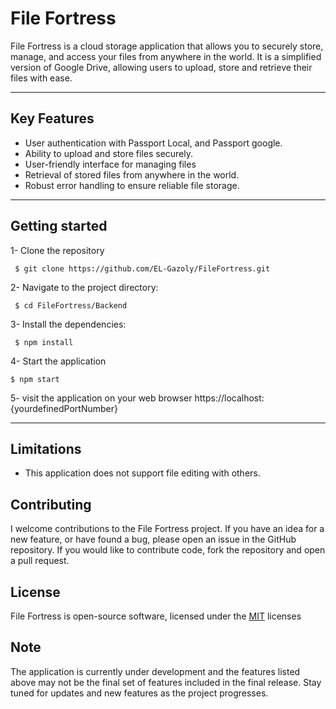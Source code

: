 
# File Fortress

File Fortress is a cloud storage application that allows you to securely store, manage, and access your files from anywhere in the world. It is a simplified version of Google Drive, allowing users to upload, store and retrieve their files with ease.

- - - -

## Key Features
* User authentication with Passport Local, and Passport google.
* Ability to upload and store files securely.
* User-friendly interface for managing files
* Retrieval of stored files from anywhere in the world.
* Robust error handling to ensure reliable file storage.
- - - -
## Getting started
1- Clone the repository
```console
 $ git clone https://github.com/EL-Gazoly/FileFortress.git
```
2- Navigate to the project directory:
```console
 $ cd FileFortress/Backend
```
3- Install the dependencies:
```console
 $ npm install
```
4- Start the application
```console
$ npm start
``` 
5- visit the application on your web  browser https://localhost:{yourdefinedPortNumber}
- - - -
## Limitations

* This application does not support file editing with others.
## Contributing

I welcome contributions to the File Fortress project. If you have an idea for a new feature, or have found a bug, please open an issue in the GitHub repository. If you would like to contribute code, fork the repository and open a pull request.

## License

File Fortress is open-source software, licensed under the [MIT](https://choosealicense.com/licenses/mit/) licenses


## Note

The application is currently under development and the features listed above may not be the final set of features included in the final release. Stay tuned for updates and new features as the project progresses.